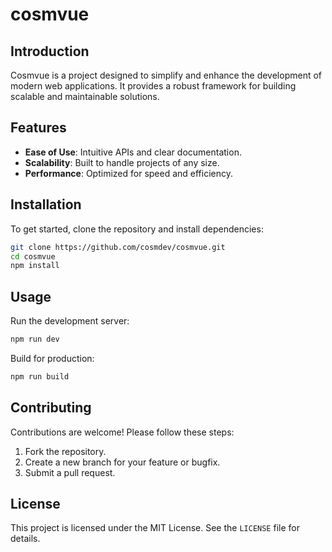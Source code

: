 # cosmvue

## Introduction

Cosmvue is a project designed to simplify and enhance the development of modern web applications. It provides a robust framework for building scalable and maintainable solutions.

## Features

- **Ease of Use**: Intuitive APIs and clear documentation.
- **Scalability**: Built to handle projects of any size.
- **Performance**: Optimized for speed and efficiency.

## Installation

To get started, clone the repository and install dependencies:

```bash
git clone https://github.com/cosmdev/cosmvue.git
cd cosmvue
npm install
```

## Usage

Run the development server:

```bash
npm run dev
```

Build for production:

```bash
npm run build
```

## Contributing

Contributions are welcome! Please follow these steps:

1. Fork the repository.
2. Create a new branch for your feature or bugfix.
3. Submit a pull request.

## License

This project is licensed under the MIT License. See the `LICENSE` file for details.